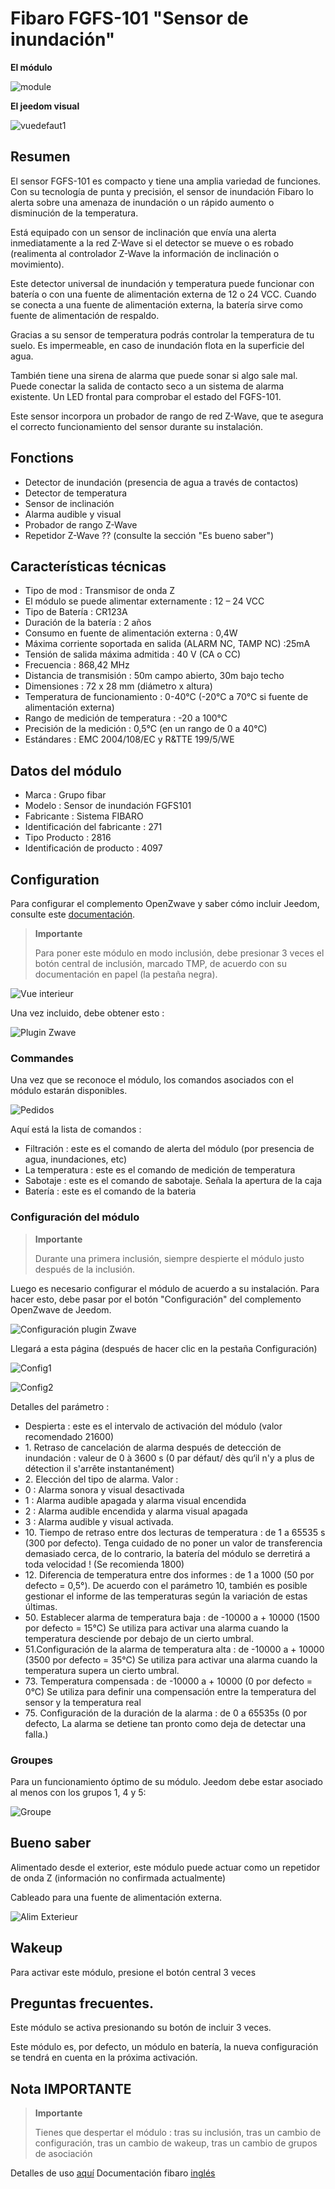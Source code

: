 # Fibaro FGFS-101 "Sensor de inundación"

**El módulo**

![module](images/fibaro.fgfs101/module.jpg)

**El jeedom visual**

![vuedefaut1](images/fibaro.fgfs101/vuedefaut1.jpg)

## Resumen

El sensor FGFS-101 es compacto y tiene una amplia variedad de funciones. Con su tecnología de punta y precisión, el sensor de inundación Fibaro lo alerta sobre una amenaza de inundación o un rápido aumento o disminución de la temperatura.

Está equipado con un sensor de inclinación que envía una alerta inmediatamente a la red Z-Wave si el detector se mueve o es robado (realimenta al controlador Z-Wave la información de inclinación o movimiento).

Este detector universal de inundación y temperatura puede funcionar con batería o con una fuente de alimentación externa de 12 o 24 VCC. Cuando se conecta a una fuente de alimentación externa, la batería sirve como fuente de alimentación de respaldo.

Gracias a su sensor de temperatura podrás controlar la temperatura de tu suelo. Es impermeable, en caso de inundación flota en la superficie del agua.

También tiene una sirena de alarma que puede sonar si algo sale mal. Puede conectar la salida de contacto seco a un sistema de alarma existente. Un LED frontal para comprobar el estado del FGFS-101.

Este sensor incorpora un probador de rango de red Z-Wave, que te asegura el correcto funcionamiento del sensor durante su instalación.

## Fonctions

-   Detector de inundación (presencia de agua a través de contactos)
-   Detector de temperatura
-   Sensor de inclinación
-   Alarma audible y visual
-   Probador de rango Z-Wave
-   Repetidor Z-Wave ?? (consulte la sección "Es bueno saber")

## Características técnicas

-   Tipo de mod : Transmisor de onda Z
-   El módulo se puede alimentar externamente : 12 – 24 VCC
-   Tipo de Batería : CR123A
-   Duración de la batería : 2 años
-   Consumo en fuente de alimentación externa : 0,4W
-   Máxima corriente soportada en salida (ALARM NC, TAMP NC) :25mA
-   Tensión de salida máxima admitida : 40 V (CA o CC)
-   Frecuencia : 868,42 MHz
-   Distancia de transmisión : 50m campo abierto, 30m bajo techo
-   Dimensiones : 72 x 28 mm (diámetro x altura)
-   Temperatura de funcionamiento : 0-40°C (-20°C a 70°C si fuente de alimentación externa)
-   Rango de medición de temperatura : -20 a 100°C
-   Precisión de la medición : 0,5°C (en un rango de 0 a 40°C)
-   Estándares : EMC 2004/108/EC y R&TTE 199/5/WE

## Datos del módulo

-   Marca : Grupo fibar
-   Modelo : Sensor de inundación FGFS101
-   Fabricante : Sistema FIBARO
-   Identificación del fabricante : 271
-   Tipo Producto : 2816
-   Identificación de producto : 4097

## Configuration

Para configurar el complemento OpenZwave y saber cómo incluir Jeedom, consulte este [documentación](https://doc.jeedom.com/es_ES/plugins/automation%20protocol/openzwave/).

> **Importante**
>
> Para poner este módulo en modo inclusión, debe presionar 3 veces el botón central de inclusión, marcado TMP, de acuerdo con su documentación en papel (la pestaña negra).

![Vue interieur](images/fibaro.fgfs101/Vue_interieur.jpg)

Una vez incluido, debe obtener esto :

![Plugin Zwave](images/fibaro.fgfs101/information.jpg)

### Commandes

Una vez que se reconoce el módulo, los comandos asociados con el módulo estarán disponibles.

![Pedidos](images/fibaro.fgfs101/commandes.jpg)

Aquí está la lista de comandos :

-   Filtración : este es el comando de alerta del módulo (por presencia de agua, inundaciones, etc)
-   La temperatura : este es el comando de medición de temperatura
-   Sabotaje : este es el comando de sabotaje. Señala la apertura de la caja
-   Batería : este es el comando de la bateria

### Configuración del módulo

> **Importante**
>
> Durante una primera inclusión, siempre despierte el módulo justo después de la inclusión.

Luego es necesario configurar el módulo de acuerdo a su instalación. Para hacer esto, debe pasar por el botón "Configuración" del complemento OpenZwave de Jeedom.

![Configuración plugin Zwave](images/plugin/bouton_configuration.jpg)

Llegará a esta página (después de hacer clic en la pestaña Configuración)

![Config1](images/fibaro.fgfs101/config1.jpg)

![Config2](images/fibaro.fgfs101/config2.jpg)

Detalles del parámetro :

-   Despierta : este es el intervalo de activación del módulo (valor recomendado 21600)
-   1\. Retraso de cancelación de alarma después de detección de inundación : valeur de 0 à 3600 s (0 par défaut/ dès qu‘il n'y a plus de détection il s'arrête instantanément)
-   2\. Elección del tipo de alarma. Valor :
  - 0 : Alarma sonora y visual desactivada
  - 1 : Alarma audible apagada y alarma visual encendida
  - 2 : Alarma audible encendida y alarma visual apagada
  - 3 : Alarma audible y visual activada.
-   10\. Tiempo de retraso entre dos lecturas de temperatura : de 1 a 65535 s (300 por defecto). Tenga cuidado de no poner un valor de transferencia demasiado cerca, de lo contrario, la batería del módulo se derretirá a toda velocidad ! (Se recomienda 1800)
-   12\. Diferencia de temperatura entre dos informes : de 1 a 1000 (50 por defecto = 0,5°). De acuerdo con el parámetro 10, también es posible gestionar el informe de las temperaturas según la variación de estas últimas.
-   50\. Establecer alarma de temperatura baja : de -10000 a + 10000 (1500 por defecto = 15°C) Se utiliza para activar una alarma cuando la temperatura desciende por debajo de un cierto umbral.
-   51.Configuración de la alarma de temperatura alta : de -10000 a + 10000 (3500 por defecto = 35°C) Se utiliza para activar una alarma cuando la temperatura supera un cierto umbral.
-   73\. Temperatura compensada : de -10000 a + 10000 (0 por defecto = 0°C) Se utiliza para definir una compensación entre la temperatura del sensor y la temperatura real
-   75\. Configuración de la duración de la alarma : de 0 a 65535s (0 por defecto, La alarma se detiene tan pronto como deja de detectar una falla.)

### Groupes

Para un funcionamiento óptimo de su módulo. Jeedom debe estar asociado al menos con los grupos 1, 4 y 5:

![Groupe](images/fibaro.fgfs101/groupe.jpg)

## Bueno saber

Alimentado desde el exterior, este módulo puede actuar como un repetidor de onda Z (información no confirmada actualmente)

Cableado para una fuente de alimentación externa.

![Alim Exterieur](images/fibaro.fgfs101/Alim_Exterieur.jpg)

## Wakeup

Para activar este módulo, presione el botón central 3 veces

## Preguntas frecuentes.

Este módulo se activa presionando su botón de incluir 3 veces.

Este módulo es, por defecto, un módulo en batería, la nueva configuración se tendrá en cuenta en la próxima activación.

## Nota IMPORTANTE

> **Importante**
>
> Tienes que despertar el módulo : tras su inclusión, tras un cambio de configuración, tras un cambio de wakeup, tras un cambio de grupos de asociación


Detalles de uso [aquí](http://blog.domadoo.fr/2014/12/18/jeedom-guide-dutilisation-du-detecteur-dinondation-fibaro-fgfs-001/)
Documentación fibaro [inglés](http://www.fibaro.com/manuals/en/FGFS-101-Flood-Sensor/FGFS-101-Flood-Sensor-en-2.1-2.3.pdf)
